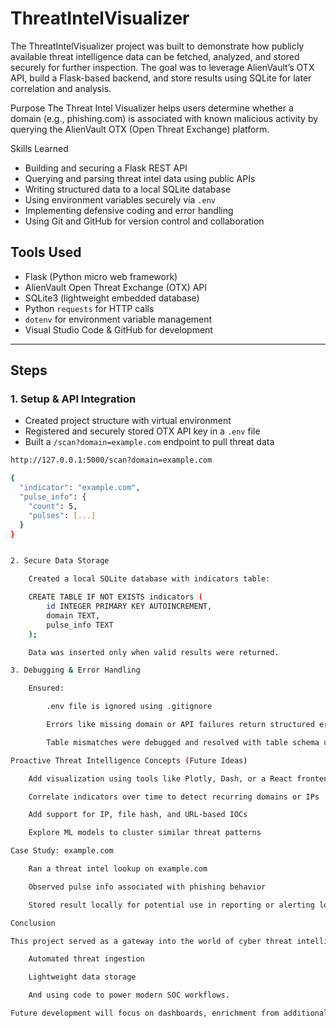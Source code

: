 # ThreatIntelVisualizer

The ThreatIntelVisualizer project was built to demonstrate how publicly available threat intelligence data can be fetched, analyzed, and stored securely for further inspection. The goal was to leverage AlienVault’s OTX API, build a Flask-based backend, and store results using SQLite for later correlation and analysis.

Purpose 
The Threat Intel Visualizer helps users determine whether a domain (e.g., phishing.com) is associated with known malicious activity by querying the AlienVault OTX (Open Threat Exchange) platform.

Skills Learned

- Building and securing a Flask REST API
- Querying and parsing threat intel data using public APIs
- Writing structured data to a local SQLite database
- Using environment variables securely via `.env`
- Implementing defensive coding and error handling
- Using Git and GitHub for version control and collaboration

## Tools Used

- Flask (Python micro web framework)
- AlienVault Open Threat Exchange (OTX) API
- SQLite3 (lightweight embedded database)
- Python `requests` for HTTP calls
- `dotenv` for environment variable management
- Visual Studio Code & GitHub for development

---

## Steps

### 1. Setup & API Integration

- Created project structure with virtual environment
- Registered and securely stored OTX API key in a `.env` file
- Built a `/scan?domain=example.com` endpoint to pull threat data

```bash
http://127.0.0.1:5000/scan?domain=example.com

{
  "indicator": "example.com",
  "pulse_info": {
    "count": 5,
    "pulses": [...]
  }
}


2. Secure Data Storage

    Created a local SQLite database with indicators table:

    CREATE TABLE IF NOT EXISTS indicators (
        id INTEGER PRIMARY KEY AUTOINCREMENT,
        domain TEXT,
        pulse_info TEXT
    );

    Data was inserted only when valid results were returned.

3. Debugging & Error Handling

    Ensured:

        .env file is ignored using .gitignore

        Errors like missing domain or API failures return structured error responses

        Table mismatches were debugged and resolved with table schema updates

Proactive Threat Intelligence Concepts (Future Ideas)

    Add visualization using tools like Plotly, Dash, or a React frontend

    Correlate indicators over time to detect recurring domains or IPs

    Add support for IP, file hash, and URL-based IOCs

    Explore ML models to cluster similar threat patterns

Case Study: example.com

    Ran a threat intel lookup on example.com

    Observed pulse info associated with phishing behavior

    Stored result locally for potential use in reporting or alerting logic

Conclusion

This project served as a gateway into the world of cyber threat intelligence. By combining Python, public APIs, and data handling, I created a tool that could be extended into a more complex analysis engine. I now better understand the processes behind:

    Automated threat ingestion

    Lightweight data storage

    And using code to power modern SOC workflows.

Future development will focus on dashboards, enrichment from additional sources, and alerting logic.
